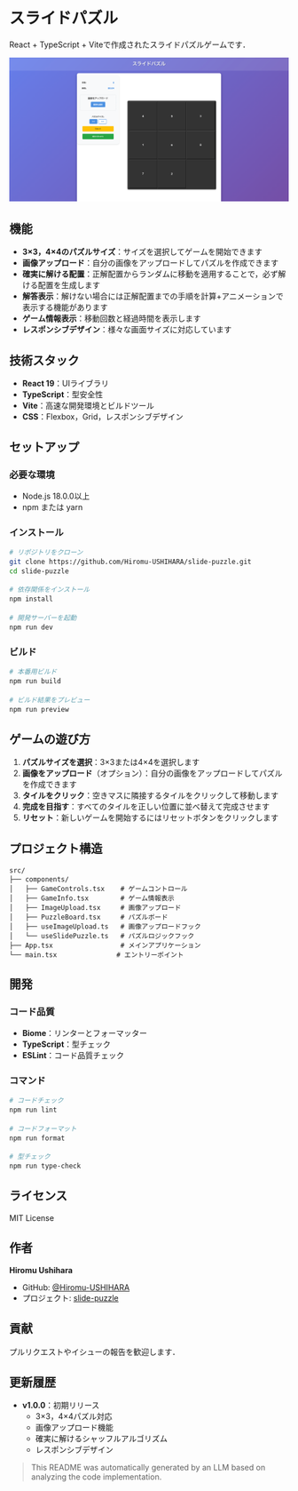 # スライドパズル

React + TypeScript + Viteで作成されたスライドパズルゲームです．

![スナップショット](src/assets/slide-puzzle-snapshot.png)

## 機能

- **3×3，4×4のパズルサイズ**：サイズを選択してゲームを開始できます
- **画像アップロード**：自分の画像をアップロードしてパズルを作成できます
- **確実に解ける配置**：正解配置からランダムに移動を適用することで，必ず解ける配置を生成します
- **解答表示**：解けない場合には正解配置までの手順を計算+アニメーションで表示する機能があります
- **ゲーム情報表示**：移動回数と経過時間を表示します
- **レスポンシブデザイン**：様々な画面サイズに対応しています

## 技術スタック

- **React 19**：UIライブラリ
- **TypeScript**：型安全性
- **Vite**：高速な開発環境とビルドツール
- **CSS**：Flexbox，Grid，レスポンシブデザイン

## セットアップ

### 必要な環境

- Node.js 18.0.0以上
- npm または yarn

### インストール

```bash
# リポジトリをクローン
git clone https://github.com/Hiromu-USHIHARA/slide-puzzle.git
cd slide-puzzle

# 依存関係をインストール
npm install

# 開発サーバーを起動
npm run dev
```

### ビルド

```bash
# 本番用ビルド
npm run build

# ビルド結果をプレビュー
npm run preview
```

## ゲームの遊び方

1. **パズルサイズを選択**：3×3または4×4を選択します
2. **画像をアップロード**（オプション）：自分の画像をアップロードしてパズルを作成できます
3. **タイルをクリック**：空きマスに隣接するタイルをクリックして移動します
4. **完成を目指す**：すべてのタイルを正しい位置に並べ替えて完成させます
5. **リセット**：新しいゲームを開始するにはリセットボタンをクリックします



## プロジェクト構造

```
src/
├── components/
│   ├── GameControls.tsx    # ゲームコントロール
│   ├── GameInfo.tsx        # ゲーム情報表示
│   ├── ImageUpload.tsx     # 画像アップロード
│   ├── PuzzleBoard.tsx     # パズルボード
│   ├── useImageUpload.ts   # 画像アップロードフック
│   └── useSlidePuzzle.ts   # パズルロジックフック
├── App.tsx                 # メインアプリケーション
└── main.tsx               # エントリーポイント
```

## 開発

### コード品質

- **Biome**：リンターとフォーマッター
- **TypeScript**：型チェック
- **ESLint**：コード品質チェック

### コマンド

```bash
# コードチェック
npm run lint

# コードフォーマット
npm run format

# 型チェック
npm run type-check
```

## ライセンス

MIT License

## 作者

**Hiromu Ushihara**

- GitHub: [@Hiromu-USHIHARA](https://github.com/Hiromu-USHIHARA)
- プロジェクト: [slide-puzzle](https://github.com/Hiromu-USHIHARA/slide-puzzle)

## 貢献

プルリクエストやイシューの報告を歓迎します．

## 更新履歴

- **v1.0.0**：初期リリース
  - 3×3，4×4パズル対応
  - 画像アップロード機能
  - 確実に解けるシャッフルアルゴリズム
  - レスポンシブデザイン

> This README was automatically generated by an LLM based on analyzing the code implementation.
